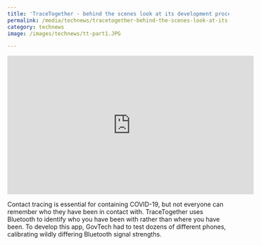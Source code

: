 ```yaml
---
title: 'TraceTogether - behind the scenes look at its development process'
permalink: /media/technews/tracetogether-behind-the-scenes-look-at-its-development-process
category: technews
image: /images/technews/tt-part1.JPG

---
```


<div class="bp-youtube">
  <iframe width="560" height="315" src="https://www.youtube.com/embed/buj8ZTRtJes" frameborder="0" allow="accelerometer; autoplay; encrypted-media; gyroscope; picture-in-picture" allowfullscreen></iframe>
</div>

Contact tracing is essential for containing COVID-19, but not everyone can remember who they have been in contact with. TraceTogether uses Bluetooth to identify who you have been with rather than where you have been. To develop this app, GovTech had to test dozens of different phones, calibrating wildly differing Bluetooth signal strengths. 
